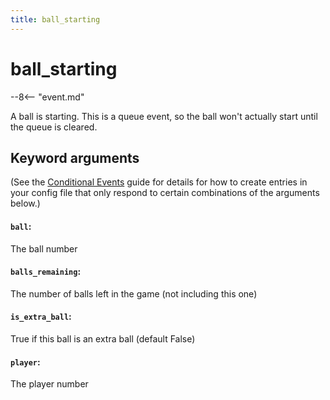 ```yaml
---
title: ball_starting
---
```


# ball_starting


--8<-- "event.md"

A ball is starting. This is a queue event, so the ball won't actually
start until the queue is cleared.

## Keyword arguments

(See the [Conditional Events](overview/conditional.md)
guide for details for how to create entries in your config file that
only respond to certain combinations of the arguments below.)

#### `ball`:

The ball number

#### `balls_remaining`:

The number of balls left in the game (not including this one)

#### `is_extra_ball`:

True if this ball is an extra ball (default False)

#### `player`:

The player number
